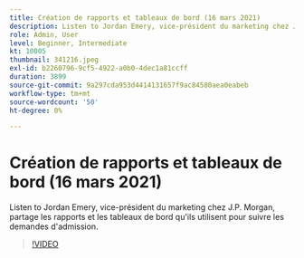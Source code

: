 ```yaml
---
title: Création de rapports et tableaux de bord (16 mars 2021)
description: Listen to Jordan Emery, vice-président du marketing chez J.P. Morgan, partage les rapports et les tableaux de bord qu'ils utilisent pour suivre les demandes d'admission.
role: Admin, User
level: Beginner, Intermediate
kt: 10005
thumbnail: 341216.jpeg
exl-id: b2260796-9cf5-4922-a0b0-4dec1a81ccff
duration: 3899
source-git-commit: 9a297cda953d4414131657f9ac84580aea0eabeb
workflow-type: tm+mt
source-wordcount: '50'
ht-degree: 0%

---
```


# Création de rapports et tableaux de bord (16 mars 2021)

Listen to Jordan Emery, vice-président du marketing chez J.P. Morgan, partage les rapports et les tableaux de bord qu&#39;ils utilisent pour suivre les demandes d&#39;admission.

>[!VIDEO](https://video.tv.adobe.com/v/341216/?quality=12&learn=on)
